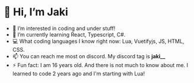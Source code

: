 #  👋 Hi, I’m Jaki

- 👀 I’m interested in coding and under stuff!
- 🌱 I’m currently learning React, Typescript, C#.  
- 💻 What coding languages ​​I know right now: Lua, Vuetifyjs, JS, HTML, CSS. 
- 📫 You can reach me most on discord. My discord tag is **jaki__**
- ⚡ Fun fact: I am 16 years old. And there is not much to know about me. I learned to code 2 years ago and I'm starting with Lua! 

<!---
jaki-github/jaki-github is a ✨ special ✨ repository because its `README.md` (this file) appears on your GitHub profile.
You can click the Preview link to take a look at your changes.
--->
